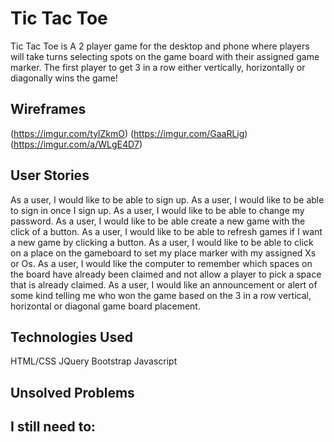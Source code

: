 

# Tic Tac Toe

Tic Tac Toe is A 2 player game for the desktop and phone where players will
take turns selecting spots on the game board with their assigned game marker.
The first player to get 3 in a row either vertically, horizontally or diagonally
wins the game!

## Wireframes

(https://imgur.com/tylZkmO)
(https://imgur.com/GaaRLig)
(https://imgur.com/a/WLgE4D7)


## User Stories

As a user, I would like to be able to sign up.
As a user, I would like to be able to sign in once I sign up.
As a user, I would like to be able to change my password.
As a user, I would like to be able create a new game with the click of a button.
As a user, I would like to be able to refresh games if I want a new game by clicking a button.
As a user, I would like to be able to click on a place on the gameboard to set my place marker with my assigned Xs or Os.
As a user, I would like the computer to remember which spaces on the board have already been claimed and not allow a player to pick a space that is already claimed.
As a user, I would like an announcement or alert of some kind telling me who won the game based on the 3 in a row vertical, horizontal or diagonal game board placement.


## Technologies Used

HTML/CSS
JQuery
Bootstrap
Javascript

##

## Unsolved Problems

I still need to:
-
